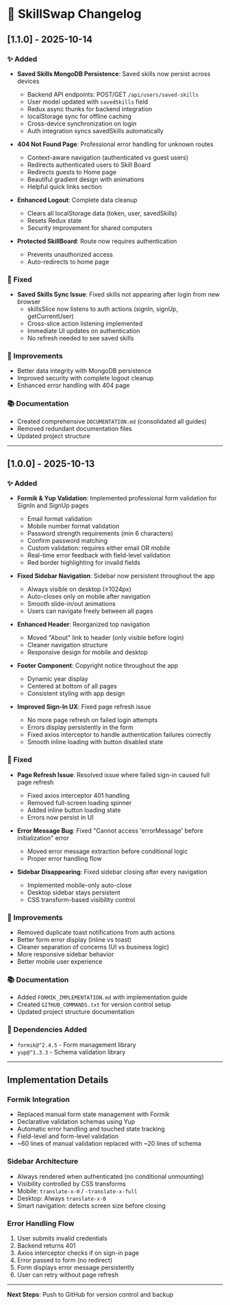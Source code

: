 # 📝 SkillSwap Changelog

## [1.1.0] - 2025-10-14

### ✨ Added

- **Saved Skills MongoDB Persistence**: Saved skills now persist across devices

  - Backend API endpoints: POST/GET `/api/users/saved-skills`
  - User model updated with `savedSkills` field
  - Redux async thunks for backend integration
  - localStorage sync for offline caching
  - Cross-device synchronization on login
  - Auth integration syncs savedSkills automatically

- **404 Not Found Page**: Professional error handling for unknown routes

  - Context-aware navigation (authenticated vs guest users)
  - Redirects authenticated users to Skill Board
  - Redirects guests to Home page
  - Beautiful gradient design with animations
  - Helpful quick links section

- **Enhanced Logout**: Complete data cleanup

  - Clears all localStorage data (token, user, savedSkills)
  - Resets Redux state
  - Security improvement for shared computers

- **Protected SkillBoard**: Route now requires authentication
  - Prevents unauthorized access
  - Auto-redirects to home page

### 🔧 Fixed

- **Saved Skills Sync Issue**: Fixed skills not appearing after login from new browser
  - skillsSlice now listens to auth actions (signIn, signUp, getCurrentUser)
  - Cross-slice action listening implemented
  - Immediate UI updates on authentication
  - No refresh needed to see saved skills

### 🎨 Improvements

- Better data integrity with MongoDB persistence
- Improved security with complete logout cleanup
- Enhanced error handling with 404 page

### 📚 Documentation

- Created comprehensive `DOCUMENTATION.md` (consolidated all guides)
- Removed redundant documentation files
- Updated project structure

---

## [1.0.0] - 2025-10-13

### ✨ Added

- **Formik & Yup Validation**: Implemented professional form validation for SignIn and SignUp pages

  - Email format validation
  - Mobile number format validation
  - Password strength requirements (min 6 characters)
  - Confirm password matching
  - Custom validation: requires either email OR mobile
  - Real-time error feedback with field-level validation
  - Red border highlighting for invalid fields

- **Fixed Sidebar Navigation**: Sidebar now persistent throughout the app

  - Always visible on desktop (≥1024px)
  - Auto-closes only on mobile after navigation
  - Smooth slide-in/out animations
  - Users can navigate freely between all pages

- **Enhanced Header**: Reorganized top navigation

  - Moved "About" link to header (only visible before login)
  - Cleaner navigation structure
  - Responsive design for mobile and desktop

- **Footer Component**: Copyright notice throughout the app

  - Dynamic year display
  - Centered at bottom of all pages
  - Consistent styling with app design

- **Improved Sign-In UX**: Fixed page refresh issue
  - No more page refresh on failed login attempts
  - Errors display persistently in the form
  - Fixed axios interceptor to handle authentication failures correctly
  - Smooth inline loading with button disabled state

### 🔧 Fixed

- **Page Refresh Issue**: Resolved issue where failed sign-in caused full page refresh

  - Fixed axios interceptor 401 handling
  - Removed full-screen loading spinner
  - Added inline button loading state
  - Errors now persist in UI

- **Error Message Bug**: Fixed "Cannot access 'errorMessage' before initialization" error

  - Moved error message extraction before conditional logic
  - Proper error handling flow

- **Sidebar Disappearing**: Fixed sidebar closing after every navigation
  - Implemented mobile-only auto-close
  - Desktop sidebar stays persistent
  - CSS transform-based visibility control

### 🎨 Improvements

- Removed duplicate toast notifications from auth actions
- Better form error display (inline vs toast)
- Cleaner separation of concerns (UI vs business logic)
- More responsive sidebar behavior
- Better mobile user experience

### 📚 Documentation

- Added `FORMIK_IMPLEMENTATION.md` with implementation guide
- Created `GITHUB_COMMANDS.txt` for version control setup
- Updated project structure documentation

### 🔄 Dependencies Added

- `formik@^2.4.5` - Form management library
- `yup@^1.3.3` - Schema validation library

---

## Implementation Details

### Formik Integration

- Replaced manual form state management with Formik
- Declarative validation schemas using Yup
- Automatic error handling and touched state tracking
- Field-level and form-level validation
- ~60 lines of manual validation replaced with ~20 lines of schema

### Sidebar Architecture

- Always rendered when authenticated (no conditional unmounting)
- Visibility controlled by CSS transforms
- Mobile: `translate-x-0` / `-translate-x-full`
- Desktop: Always `translate-x-0`
- Smart navigation: detects screen size before closing

### Error Handling Flow

1. User submits invalid credentials
2. Backend returns 401
3. Axios interceptor checks if on sign-in page
4. Error passed to form (no redirect)
5. Form displays error message persistently
6. User can retry without page refresh

---

**Next Steps**: Push to GitHub for version control and backup
